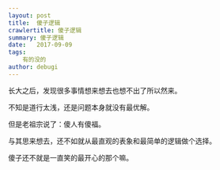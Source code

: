 ```yaml
---
layout: post
title:  傻子逻辑
crawlertitle: 傻子逻辑
summary: 傻子逻辑
date:   2017-09-09
tags:  
    有的没的
author: debugi
---
```


长大之后，发现很多事情想来想去也想不出了所以然来。  

不知是道行太浅，还是问题本身就没有最优解。  

但是老祖宗说了：傻人有傻福。  

与其思来想去，还不如就从最直观的表象和最简单的逻辑做个选择。  

傻子还不就是一直笑的最开心的那个嘛。